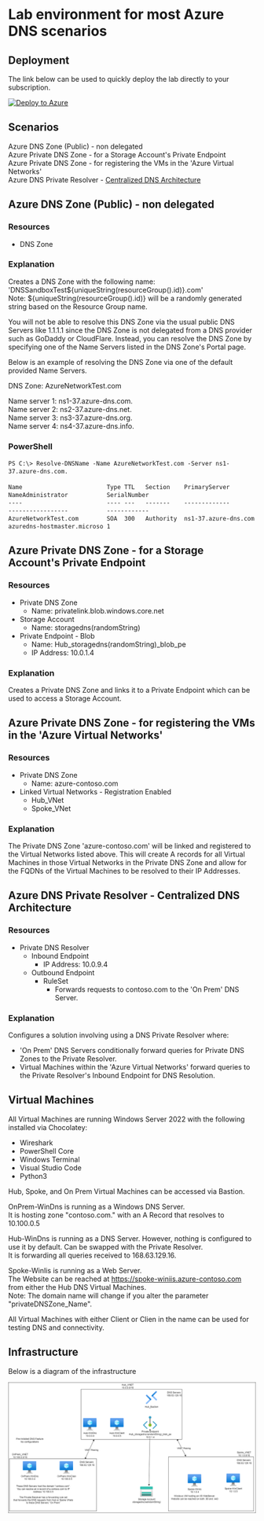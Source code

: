 # Lab environment for most Azure DNS scenarios

## Deployment

The link below can be used to quickly deploy the lab directly to your subscription.

[![Deploy to Azure](https://aka.ms/deploytoazurebutton)](https://portal.azure.com/#create/Microsoft.Template/uri/https%3A%2F%2Fraw.githubusercontent.com%2Fjimgodden%2FAzure_Networking_Labs%2Fmain%2FAzure_DNS_Training%2Fsrc%2Fmain.json)

## Scenarios

Azure DNS Zone (Public) - non delegated  
Azure Private DNS Zone - for a Storage Account's Private Endpoint  
Azure Private DNS Zone - for registering the VMs in the 'Azure Virtual Networks'  
Azure DNS Private Resolver - [Centralized DNS Architecture](https://learn.microsoft.com/en-us/azure/dns/private-resolver-architecture#centralized-dns-architecture)

## Azure DNS Zone (Public) - non delegated

### Resources
- DNS Zone

### Explanation
Creates a DNS Zone with the following name: 'DNSSandboxTest${uniqueString(resourceGroup().id)}.com'  
Note: ${uniqueString(resourceGroup().id)} will be a randomly generated string based on the Resource Group name.  

You will not be able to resolve this DNS Zone via the usual public DNS Servers like 1.1.1.1 since the DNS Zone is not delegated from a DNS provider such as GoDaddy or CloudFlare.  Instead, you can resolve the DNS Zone by specifying one of the Name Servers listed in the DNS Zone's Portal page.   

Below is an example of resolving the DNS Zone via one of the default provided Name Servers.

DNS Zone: AzureNetworkTest.com  

Name server 1: ns1-37.azure-dns.com.  
Name server 2: ns2-37.azure-dns.net.  
Name server 3: ns3-37.azure-dns.org.  
Name server 4: ns4-37.azure-dns.info.  

### PowerShell
```
PS C:\> Resolve-DNSName -Name AzureNetworkTest.com -Server ns1-37.azure-dns.com.

Name                        Type TTL   Section    PrimaryServer               NameAdministrator           SerialNumber
----                        ---- ---   -------    -------------               -----------------           ------------
AzureNetworkTest.com        SOA  300   Authority  ns1-37.azure-dns.com        azuredns-hostmaster.microso 1
```

## Azure Private DNS Zone - for a Storage Account's Private Endpoint 

### Resources
- Private DNS Zone
  - Name: privatelink.blob.windows.core.net
- Storage Account
  - Name: storagedns(randomString)
- Private Endpoint - Blob
  - Name: Hub_storagedns(randomString)_blob_pe
  - IP Address: 10.0.1.4

### Explanation

Creates a Private DNS Zone and links it to a Private Endpoint which can be used to access a Storage Account.

## Azure Private DNS Zone - for registering the VMs in the 'Azure Virtual Networks' 

### Resources
- Private DNS Zone
  - Name: azure-contoso.com
- Linked Virtual Networks - Registration Enabled
  - Hub_VNet
  - Spoke_VNet

### Explanation

The Private DNS Zone 'azure-contoso.com' will be linked and registered to the Virtual Networks listed above.  This will create A records for all Virtual Machines in those Virtual Networks in the Private DNS Zone and allow for the FQDNs of the Virtual Machines to be resolved to their IP Addresses.

## Azure DNS Private Resolver - Centralized DNS Architecture

### Resources
- Private DNS Resolver
  - Inbound Endpoint
    - IP Address: 10.0.9.4
  - Outbound Endpoint
    - RuleSet
      - Forwards requests to contoso.com to the 'On Prem' DNS Server.

### Explanation

Configures a solution involving using a DNS Private Resolver where:  

- 'On Prem' DNS Servers conditionally forward queries for Private DNS Zones to the Private Resolver.
- Virtual Machines within the 'Azure Virtual Networks' forward queries to the Private Resolver's Inbound Endpoint for DNS Resolution.


## Virtual Machines

All Virtual Machines are running Windows Server 2022 with the following installed via Chocolatey:  

 - Wireshark
 - PowerShell Core
 - Windows Terminal
 - Visual Studio Code
 - Python3

Hub, Spoke, and On Prem Virtual Machines can be accessed via Bastion.

OnPrem-WinDns is running as a Windows DNS Server.  
It is hosting zone "contoso.com." with an A Record that resolves to 10.100.0.5 

Hub-WinDns is running as a DNS Server.  However, nothing is configured to use it by default.  Can be swapped with the Private Resolver.  
It is forwarding all queries received to 168.63.129.16.

Spoke-WinIis is running as a Web Server.  
The Website can be reached at https://spoke-winiis.azure-contoso.com from either the Hub DNS Virtual Machines.  
Note: The domain name will change if you alter the parameter "privateDNSZone_Name".

All Virtual Machines with either Client or Clien in the name can be used for testing DNS and connectivity.

## Infrastructure

Below is a diagram of the infrastructure

![Diagram of the infrastructure](diagram.drawio.png)
